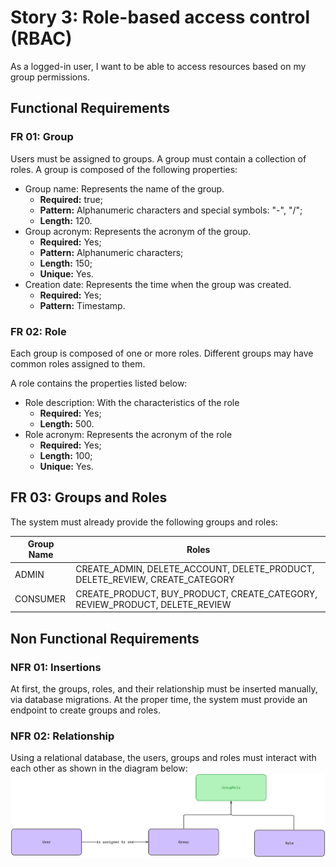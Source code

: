 # Story 3: Role-based access control (RBAC)
As a logged-in user, I want to be able to access resources based on my group permissions.

## Functional Requirements

### FR 01: Group
Users must be assigned to groups. A group must contain a collection of roles. A group is composed of the following
properties:
- Group name: Represents the name of the group.
  - **Required:** true;
  - **Pattern:** Alphanumeric characters and special symbols: "-", "/";
  - **Length:** 120.
- Group acronym: Represents the acronym of the group.
  - **Required:** Yes;
  - **Pattern:** Alphanumeric characters;
  - **Length:** 150;
  - **Unique:** Yes.
- Creation date: Represents the time when the group was created.
  - **Required:** Yes;
  - **Pattern:** Timestamp.

### FR 02: Role
Each group is composed of one or more roles. Different groups may have common roles assigned to them.

A role contains the properties listed below:
- Role description: With the characteristics of the role
  - **Required:** Yes;
  - **Length:** 500.
- Role acronym: Represents the acronym of the role
  - **Required:** Yes;
  - **Length:** 100;
  - **Unique:** Yes.

## FR 03: Groups and Roles
The system must already provide the following groups and roles:

| Group Name | Roles                                                                           |
|------------|---------------------------------------------------------------------------------|
| ADMIN      | CREATE_ADMIN, DELETE_ACCOUNT, DELETE_PRODUCT, DELETE_REVIEW, CREATE_CATEGORY    |
| CONSUMER   | CREATE_PRODUCT, BUY_PRODUCT, CREATE_CATEGORY, REVIEW_PRODUCT, DELETE_REVIEW     |


## Non Functional Requirements
### NFR 01: Insertions
At first, the groups, roles, and their relationship must be inserted manually, via database migrations. 
At the proper time, the system must provide an endpoint to create groups and roles.

### NFR 02: Relationship
Using a relational database, the users, groups and roles must interact with each other as shown in the diagram below:
![img.png](img.png)